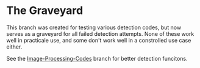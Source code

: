 # The Graveyard

This branch was created for testing various detection codes, but now serves as a graveyard for all failed detection attempts. None of these work well in practicale use, and some don't work well in a constrolled use case either. 

See the [Image-Processing-Codes](https://github.com/ZaneDaPayne/Domino_App_Project/tree/Image-Processing-Codes) branch for better detection funcitons.


